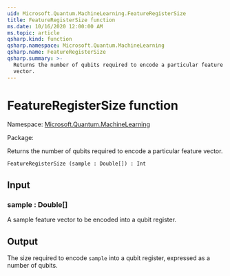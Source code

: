 ```yaml
---
uid: Microsoft.Quantum.MachineLearning.FeatureRegisterSize
title: FeatureRegisterSize function
ms.date: 10/16/2020 12:00:00 AM
ms.topic: article
qsharp.kind: function
qsharp.namespace: Microsoft.Quantum.MachineLearning
qsharp.name: FeatureRegisterSize
qsharp.summary: >-
  Returns the number of qubits required to encode a particular feature
  vector.
---
```


# FeatureRegisterSize function

Namespace: [Microsoft.Quantum.MachineLearning](xref:Microsoft.Quantum.MachineLearning)

Package: [](https://nuget.org/packages/)


Returns the number of qubits required to encode a particular featurevector.

```Q#
FeatureRegisterSize (sample : Double[]) : Int
```


## Input

### sample : Double[]

A sample feature vector to be encoded into a qubit register.



## Output

The size required to encode `sample` into a qubit register, expressedas a number of qubits.